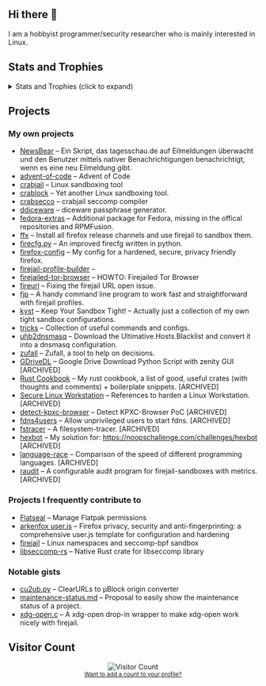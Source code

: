 ## Hi there 👋

<!--
**rusty-snake/rusty-snake** is a ✨ _special_ ✨ repository because its `README.md` (this file) appears on your GitHub profile.

Here are some ideas to get you started:

- 🔭 I’m currently working on ...
- 🌱 I’m currently learning ...
- 👯 I’m looking to collaborate on ...
- 🤔 I’m looking for help with ...
- 💬 Ask me about ...
- 📫 How to reach me: ...
- 😄 Pronouns: ...
- ⚡ Fun fact: ...
-->

I am a hobbyist programmer/security researcher who is mainly interested in Linux.

<!-- Has UI bugs
## Metrics

<p>
 <img width="480" height="1991" src="https://metrics.lecoq.io/rusty-snake?template=classic&isocalendar=1&languages=1&discussions=1&achievements=1&notable=1&base=header%2C%20activity%2C%20community%2C%20repositories%2C%20metadata&base.indepth=false&base.hireable=false&base.skip=false&isocalendar=false&isocalendar.duration=half-year&languages=false&languages.limit=8&languages.threshold=0%25&languages.other=false&languages.colors=github&languages.sections=most-used&languages.details=percentage&languages.indepth=false&languages.analysis.timeout=15&languages.analysis.timeout.repositories=7.5&languages.categories=markup%2C%20programming&languages.recent.categories=markup%2C%20programming&languages.recent.load=300&languages.recent.days=14&discussions=false&discussions.categories=true&discussions.categories.limit=0&achievements=false&achievements.threshold=C&achievements.secrets=true&achievements.display=detailed&achievements.limit=0&notable=false&notable.from=organization&notable.repositories=false&notable.indepth=false&notable.types=commit&notable.self=false&config.timezone=UTC" alt="Metrics" />
 <br>
 <sub><a href="https://metrics.lecoq.io/">Want to add metrics to your profile?</a></sub>
</p>
-->

## Stats and Trophies

<details><summary>Stats and Trophies (click to expand)</summary>

<p>
 
 > Note that only contributions on GitHub are counted here.
 > No contributions on Codeberg and no commits with an unverified email address.

</p>
 
<p>
 <picture align="top" width="495" height="195">
  <source media="(prefers-color-scheme: dark)" srcset="https://github-readme-stats.vercel.app/api?username=rusty-snake&include_all_commits=true&show_icons=true&theme=dark">
  <source media="(prefers-color-scheme: light)" srcset="https://github-readme-stats.vercel.app/api?username=rusty-snake&include_all_commits=true&show_icons=true&theme=graywhite">
  <img src="https://github-readme-stats.vercel.app/api?username=rusty-snake&include_all_commits=true&show_icons=true&theme=graywhite">
 </picture>
 <picture align="top" width="350" height="165">
  <source media="(prefers-color-scheme: dark)" srcset="https://github-readme-stats.vercel.app/api/top-langs/?username=rusty-snake&layout=compact&theme=dark">
  <source media="(prefers-color-scheme: light)" srcset="https://github-readme-stats.vercel.app/api/top-langs/?username=rusty-snake&layout=compact&theme=graywhite">
  <img src="https://github-readme-stats.vercel.app/api/top-langs/?username=rusty-snake&layout=compact&theme=graywhite">
 </picture>
 <br>
 <sub><a href="https://github.com/anuraghazra/github-readme-stats">Want to add stats to your profile?</a></sub>
</p>

<p>
 <img align="top" width="495" height="195" src="https://github-readme-streak-stats.herokuapp.com/?user=rusty-snake" />
 <br>
 <sub><a href="https://github.com/denvercoder1/github-readme-streak-stats">Want to add streak stats to your profile?</a></sub>
</p>

<p>
 <img align="top" width="685" height="225" src="https://github-profile-trophy.vercel.app/?username=rusty-snake&margin-h=5&margin-w=5" />
 <br>
 <sub><a href="https://github.com/ryo-ma/github-profile-trophy">Want to add trophies to your profile?</a></sub>
</p>
 
 </details>

## Projects

### My own projects

 - [NewsBear](https://codeberg.org/rusty-snake/NewsBear) &ndash; Ein Skript, das tagesschau.de auf Eilmeldungen überwacht und den Benutzer mittels nativer Benachrichtigungen benachrichtigt, wenn es eine neu Eilmeldung gibt.
 - [advent-of-code](https://codeberg.org/rusty-snake/advent-of-code) &ndash; Advent of Code
 - [crabjail](https://codeberg.org/crabjail) &ndash; Linux sandboxing tool
 - [crablock](https://codeberg.org/crabjail/crablock) &ndash; Yet another Linux sandboxing tool.
 - [crabsecco](https://codeberg.org/crabjail/crabsecco) &ndash; crabjail seccomp compiler
 - [ddiceware](https://codeberg.org/rusty-snake/ddiceware) &ndash; diceware passphrase generator.
 - [fedora-extras](https://github.com/rusty-snake/fedora-extras) &ndash; Additional package for Fedora, missing in the offical repositories and RPMFusion.
 - [ffx](https://codeberg.org/rusty-snake/ffx) &ndash; Install all firefox release channels and use firejail to sandbox them.
 - [firecfg.py](https://github.com/rusty-snake/firecfg.py) &ndash; An improved firecfg written in python.
 - [firefox-config](https://codeberg.org/rusty-snake/firefox-config) &ndash; My config for a hardened, secure, privacy friendly firefox.
 - [firejail-profile-builder](https://github.com/rusty-snake/firejail-profile-builder) &ndash; 
 - [firejailed-tor-browser](https://github.com/rusty-snake/firejailed-tor-browser) &ndash; HOWTO: Firejailed Tor Browser
 - [fireurl](https://github.com/rusty-snake/fireurl) &ndash;  Fixing the firejail URL open issue.
 - [fjp](https://github.com/rusty-snake/fjp) &ndash; A handy command line program to work fast and straightforward with firejail profiles.
 - [kyst](https://github.com/rusty-snake/kyst/) &ndash; Keep Your Sandbox Tight! – Actually just a collection of my own tight sandbox configurations.
 - [tricks](https://github.com/rusty-snake/tricks) &ndash; Collection of useful commands and configs.
 - [uhb2dnsmasq](https://gitlab.com/rusty-snake/uhb2dnsmasq) &ndash; Download the Ultimative.Hosts.Blacklist and convert it into a dnsmasq configuration.
 - [zufall](https://github.com/rusty-snake/zufall) &ndash; Zufall, a tool to help on decisions.
 - [GDriveDL](https://github.com/rusty-snake/gdrivedl) &ndash; Google Drive Download Python Script with zenity GUI [ARCHIVED]
 - [Rust Cookbook](https://codeberg.org/rusty-snake/rust-cookbook) &ndash; My rust cookbook, a list of good, useful crates (with thoughts and comments) + boilerplate snippets. [ARCHIVED]
 - [Secure Linux Workstation](https://gitlab.com/rusty-snake/secure-linux-workstation) &ndash; References to harden a Linux Workstation. [ARCHIVED]
 - [detect-kpxc-browser](https://github.com/rusty-snake/detect-kpxc-browser) &ndash; Detect KPXC-Browser PoC [ARCHIVED]
 - [fdns4users](https://github.com/rusty-snake/fdns4users) &ndash; Allow unprivileged users to start fdns. [ARCHIVED]
 - [fstracer](https://github.com/rusty-snake/fstracer) &ndash; A filesystem-tracer. [ARCHIVED]
 - [hexbot](https://github.com/rusty-snake/hexbot) &ndash; My solution for: https://noopschallenge.com/challenges/hexbot [ARCHIVED]
 - [language-race](https://codeberg.org/rusty-snake/language-race) &ndash; Comparison of the speed of different programming languages. [ARCHIVED]
 - [raudit](https://github.com/rusty-snake/raudit) &ndash; A configurable audit program for firejail-sandboxes with metrics. [ARCHIVED]

### Projects I frequently contribute to

 - [Flatseal](https://github.com/tchx84/Flatseal) &ndash;  Manage Flatpak permissions
 - [arkenfox user.js](https://github.com/arkenfox/user.js) &ndash; Firefox privacy, security and anti-fingerprinting: a comprehensive user.js template for configuration and hardening
 - [firejail](https://github.com/netblue30/firejail) &ndash; Linux namespaces and seccomp-bpf sandbox
 - [libseccomp-rs](https://github.com/libseccomp-rs/libseccomp-rs) &ndash; Native Rust crate for libseccomp library
    
### Notable gists

 - [cu2ub.py](https://gist.github.com/rusty-snake/a82ffae09e820e053ac486694af777c3) &ndash; ClearURLs to µBlock origin converter
 - [maintenance-status.md](https://gist.github.com/rusty-snake/574a91f1df9f97ec77ca308d6d731e29) &ndash; Proposal to easily show the maintenance status of a project.
 - [xdg-open.c](https://gist.github.com/rusty-snake/5104dc53ce3e52eef86cc34d359aa10e) &ndash; A xdg-open drop-in wrapper to make xdg-open work nicely with firejail.

<!--

https://wiki.archlinux.org/title/firejail#Experimental_improved_tools:
> Some of the Firejail developers recognized issues with the tools it ships with
> and made their own, improved versions of them.
>  * [firecfg.py](https://github.com/rusty-snake/firecfg.py), an improved version of firecfg.
>  * [fjp](https://github.com/rusty-snake/fjp), a tool to interact with Firejail profiles.

https://firejail.wordpress.com/#external-projects:
> * [HOWTO: Firejailed Tor Browser](https://github.com/rusty-snake/firejailed-tor-browser)
> * [fjp](https://rusty-snake.github.io/fjp) is a handy command line program to
>   work fast and straightforward with firejail profiles.

https://github.com/DandelionSprout/adfilt/blob/master/ClearURLs%20for%20uBo/clear_urls_uboified.txt:
> The developers would like to thank https://github.com/rusty-snake for helping create this list

https://www.privacyguides.org/linux-desktop/sandboxing/#flatpak:
> You can restrict applications further by issuing
> [Flatpak overrides](https://docs.flatpak.org/en/latest/flatpak-command-reference.html#flatpak-override).
> This can be done with the command-line or by using [Flatseal](https://flathub.org/apps/details/com.github.tchx84.Flatseal).
> Some sample overrides are provided by [tommytran732](https://github.com/tommytran732/Flatpak-Overrides)
> and [rusty-snake](https://github.com/rusty-snake/kyst/tree/main/flatpak).

https://blogs.gnome.org/tchx84/2022/05/31/flatseal-1-8-0/:
> Last but not least, special kudos to [@rusty-snake](https://github.com/rusty-snake)
> for always keeping an eye on newly opened issues and patiently responding to
> people’s doubts.

-->

## Visitor Count

<p align="center">
 <img src="https://profile-counter.glitch.me/rusty-snake/count.svg" alt="Visitor Count" />
 <br>
 <sub><a href="https://dev.to/ryanlanciaux/visitor-count-on-your-github-profile-with-one-line-of-markdown-593g">Want to add a count to your profile?</a></sub>
</p>
